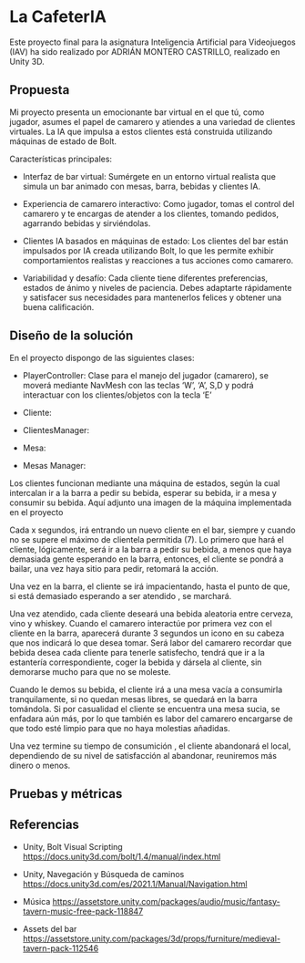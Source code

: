# La CafeterIA

Este proyecto final para la asignatura Inteligencia Artificial para Videojuegos (IAV) ha sido realizado por ADRIÁN MONTERO CASTRILLO, realizado en Unity 3D.

## Propuesta

Mi proyecto presenta un emocionante bar virtual en el que tú, como jugador, asumes el papel de camarero y atiendes a una variedad de clientes virtuales. La IA que impulsa a estos clientes está construida utilizando máquinas de estado de Bolt.

Características principales:

- Interfaz de bar virtual: Sumérgete en un entorno virtual realista que simula un bar animado con mesas, barra, bebidas y clientes IA.

- Experiencia de camarero interactivo: Como jugador, tomas el control del camarero y te encargas de atender a los clientes, tomando pedidos, agarrando bebidas y sirviéndolas.

- Clientes IA basados en máquinas de estado: Los clientes del bar están impulsados por IA creada utilizando Bolt, lo que les permite exhibir comportamientos realistas y reacciones a tus acciones como camarero.

- Variabilidad y desafío: Cada cliente tiene diferentes preferencias, estados de ánimo y niveles de paciencia. Debes adaptarte rápidamente y satisfacer sus necesidades para mantenerlos felices y obtener una buena calificación.
 
 
 ## Diseño de la solución
 
 En el proyecto dispongo de las siguientes clases:

- PlayerController: Clase para el manejo del jugador (camarero), se moverá mediante NavMesh con las teclas ‘W’, ‘A’, S,D y podrá interactuar con los clientes/objetos con la tecla ‘E’

- Cliente:

- ClientesManager:

- Mesa: 

- Mesas Manager:



Los clientes funcionan mediante una máquina de estados, según la cual intercalan ir a la barra a pedir su bebida, esperar su bebida, ir a mesa y consumir su bebida. Aquí adjunto una imagen de la máquina implementada en el proyecto

Cada x segundos, irá entrando un nuevo cliente en el bar, siempre y cuando no se supere el máximo de clientela permitida (7). Lo primero que hará el cliente, lógicamente, será ir a la barra a pedir su bebida, a menos que haya demasiada gente esperando en la barra, entonces, el cliente se pondrá a bailar, una vez haya sitio para pedir, retomará la acción. 

Una vez en la barra, el cliente se irá impacientando, hasta el punto de que, si está demasiado esperando a ser atendido , se marchará.

Una vez atendido, cada cliente deseará una bebida aleatoria entre cerveza, vino y whiskey. Cuando el camarero interactúe por primera vez con el cliente en la barra, aparecerá durante 3 segundos un icono en su cabeza que nos indicará lo que desea tomar. Será labor del camarero recordar que bebida desea cada cliente para tenerle satisfecho, tendrá que ir a la estantería correspondiente, coger la bebida y dársela al cliente, sin demorarse mucho para que no se moleste. 

Cuando le demos su bebida, el cliente irá a una mesa vacía a consumirla tranquilamente, si no quedan mesas libres, se quedará en la barra tomándola. Si por casualidad el cliente se encuentra una mesa sucia, se enfadara aún más, por lo que también es labor del camarero encargarse de que todo esté limpio para que no haya molestias añadidas.

Una vez termine su tiempo de consumición , el cliente abandonará el local, dependiendo de su nivel de satisfacción al abandonar, reuniremos más dinero o menos.
 
 ## Pruebas y métricas
 
 ## Referencias

- Unity, Bolt Visual Scripting
https://docs.unity3d.com/bolt/1.4/manual/index.html

- Unity, Navegación y Búsqueda de caminos
https://docs.unity3d.com/es/2021.1/Manual/Navigation.html

- Música 
https://assetstore.unity.com/packages/audio/music/fantasy-tavern-music-free-pack-118847

- Assets del bar
https://assetstore.unity.com/packages/3d/props/furniture/medieval-tavern-pack-112546
